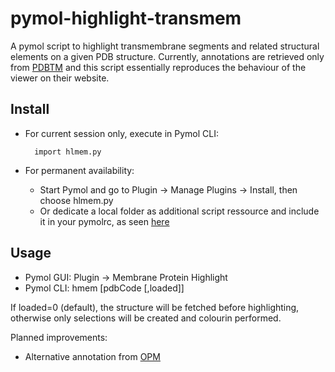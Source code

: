 pymol-highlight-transmem
========================
A pymol script to highlight transmembrane segments and related structural elements on a given PDB structure.
Currently, annotations are retrieved only from [PDBTM][1] and this script essentially reproduces the behaviour of the viewer on their website.

Install
-------
* For current session only, execute in Pymol CLI:

        import hlmem.py
* For permanent availability:
    * Start Pymol and go to Plugin -> Manage Plugins -> Install, then choose hlmem.py
    * Or dedicate a local folder as additional script ressource and include it in your pymolrc, as seen [here][4]

Usage
-----
* Pymol GUI: Plugin -> Membrane Protein Highlight
* Pymol CLI: hmem [pdbCode [,loaded]]

If loaded=0 (default), the structure will be fetched before highlighting, otherwise only selections will be created and colourin performed.

Planned improvements:
* Alternative annotation from [OPM][2]

[1]: http://pdbtm.enzim.hu/
[2]: http://opm.phar.umich.edu/
[3]: http://topdb.enzim.hu/
[4]: http://www.pymolwiki.org/index.php/Git_install_scripts#Adding_Pymol-script-repo_to_PyMOL_search_path
